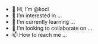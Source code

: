 - 👋 Hi, I’m @koci
- 👀 I’m interested in ...
- 🌱 I’m currently learning ...
- 💞️ I’m looking to collaborate on ...
- 📫 How to reach me ...

<!---
koci/koci is a ✨ special ✨ repository because its `README.md` (this file) appears on your GitHub profile.
You can click the Preview link to take a look at your changes.
--->
